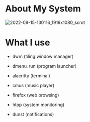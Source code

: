 
# About My System <a name="About"></a>

![2022-09-15-130116_1919x1080_scrot](https://user-images.githubusercontent.com/95656575/190387653-edf2e44e-7d34-46d1-973c-7f802d797ecb.png)

# What I use

- dwm (tiling window manager)
  
- dmenu_run (program launcher)
  
- alacritty (terminal)

- cmus (music player)
  
- firefox (web browsing)
  
- htop (system monitoring)
  
- dunst (notifications)
